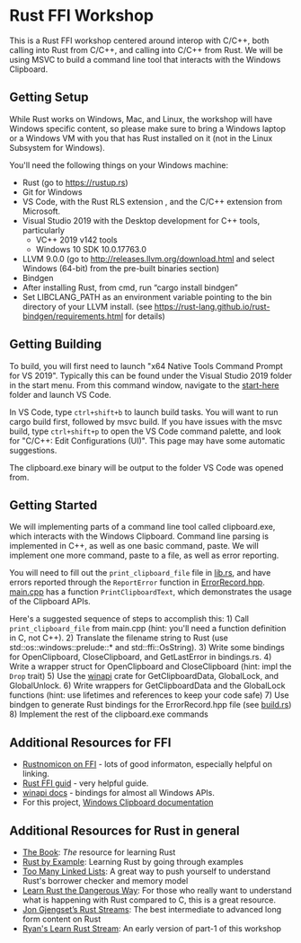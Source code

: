 # Rust FFI Workshop

This is a Rust FFI workshop centered around interop with C/C++, both calling into Rust from C/C++,
and calling into C/C++ from Rust. We will be using MSVC to build a command line tool that
interacts with the Windows Clipboard.

## Getting Setup

While Rust works on Windows, Mac, and Linux, the workshop will have Windows specific content,
so please make sure to bring a Windows laptop or a Windows VM with you that has Rust installed on it (not in the Linux Subsystem for Windows).

You'll need the following things on your Windows machine:
*  Rust (go to https://rustup.rs)
*  Git for Windows
*  VS Code, with the Rust RLS extension , and the C/C++ extension from Microsoft.
*  Visual Studio 2019 with the Desktop development for C++ tools, particularly
    *  VC++ 2019 v142 tools
    *  Windows 10 SDK 10.0.17763.0
*  LLVM 9.0.0 (go to http://releases.llvm.org/download.html and select Windows (64-bit) from the pre-built binaries section)
*  Bindgen
*  After installing Rust, from cmd, run “cargo install bindgen”
*  Set LIBCLANG_PATH as an environment variable pointing to the bin directory of your LLVM install. (see https://rust-lang.github.io/rust-bindgen/requirements.html for details)

## Getting Building

To build, you will first need to launch "x64 Native Tools Command Prompt for VS 2019".
Typically this can be found under the Visual Studio 2019 folder in the start menu.
From this command window, navigate to the [start-here](./start-here) folder and launch VS Code.

In VS Code, type `ctrl+shift+b` to launch build tasks. You will want to run cargo build first, followed by msvc build.
If you have issues with the msvc build, type `ctrl+shift+p` to open the VS Code command palette, and look for
"C/C++: Edit Configurations (UI)". This page may have some automatic suggestions.

The clipboard.exe binary will be output to the folder VS Code was opened from.

## Getting Started

We will implementing parts of a command line tool called clipboard.exe, which interacts with the Windows Clipboard.
Command line parsing is implemented in C++, as well as one basic command, paste. We will implement one more command,
paste to a file, as well as error reporting.

You will need to fill out the `print_clipboard_file` file in [lib.rs](./start-here/clipboard_rs/src/lib.rs), and have errors reported through the
`ReportError` function in [ErrorRecord.hpp](./start-here/ErrorRecord.hpp). [main.cpp](./start-here/main.cpp) has a function `PrintClipboardText`,
which demonstrates the usage of the Clipboard APIs.

Here's a suggested sequence of steps to accomplish this:
    1) Call `print_clipboard_file` from main.cpp (hint: you'll need a function definition in C, not C++).
    2) Translate the filename string to Rust (use std::os::windows::prelude::* and std::ffi::OsString).
    3) Write some bindings for OpenClipboard, CloseClipboard, and GetLastError in bindings.rs.
    4) Write a wrapper struct for OpenClipboard and CloseClipboard (hint: impl the `Drop` trait)
    5) Use the [winapi](https://crates.io/crates/winapi) crate for GetClipboardData, GlobalLock, and GlobalUnlock.
    6) Write wrappers for GetClipboardData and the GlobalLock functions (hint: use lifetimes and references to keep your code safe)
    7) Use bindgen to generate Rust bindings for the ErrorRecord.hpp file (see [build.rs](./start-here/clipboard_rs/build.rs))
    8) Implement the rest of the clipboard.exe commands


## Additional Resources for FFI

* [Rustnomicon on FFI](https://doc.rust-lang.org/nomicon/ffi.html) - lots of good informaton, especially helpful on linking.
* [Rust FFI guid](https://michael-f-bryan.github.io/rust-ffi-guide/) - very helpful guide.
* [winapi docs](https://docs.rs/winapi/0.3.8/winapi/) - bindings for almost all Windows APIs.
* For this project, [Windows Clipboard documentation](https://docs.microsoft.com/en-us/windows/win32/dataxchg/clipboard)


## Additional Resources for Rust in general

* [The Book](https://doc.rust-lang.org/book/): _The_ resource for learning Rust
* [Rust by Example](https://doc.rust-lang.org/rust-by-example/): Learning Rust by going through examples
* [Too Many Linked Lists](https://rust-unofficial.github.io/too-many-lists/): A great way to push yourself to understand Rust's borrower checker and memory model
* [Learn Rust the Dangerous Way](http://cliffle.com/p/dangerust/): For those who really want to understand what is happening with Rust compared to C, this is a great resource.
* [Jon Gjengset’s Rust Streams](https://www.youtube.com/channel/UC_iD0xppBwwsrM9DegC5cQQ): The best intermediate to advanced long form content on Rust
* [Ryan's Learn Rust Stream](https://www.youtube.com/watch?v=DWNyZXUC1u4): An early version of part-1 of this workshop